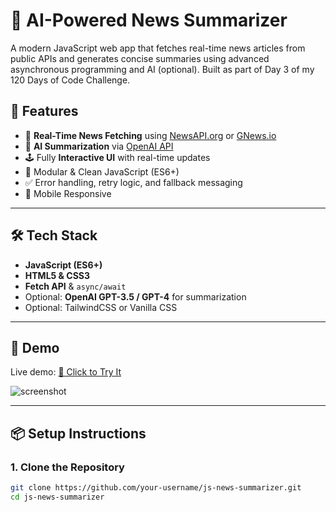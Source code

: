 # 🧠 AI-Powered News Summarizer

A modern JavaScript web app that fetches real-time news articles from public APIs and generates concise summaries using advanced asynchronous programming and AI (optional). Built as part of Day 3 of my 120 Days of Code Challenge.

## 🚀 Features

- 🔄 **Real-Time News Fetching** using [NewsAPI.org](https://newsapi.org/) or [GNews.io](https://gnews.io/)
- 🧠 **AI Summarization** via [OpenAI API](https://platform.openai.com/docs/guides/gpt)
- 🕹️ Fully **Interactive UI** with real-time updates
- 🧩 Modular & Clean JavaScript (ES6+)
- ✅ Error handling, retry logic, and fallback messaging
- 📱 Mobile Responsive

---

## 🛠️ Tech Stack

- **JavaScript (ES6+)**
- **HTML5 & CSS3**
- **Fetch API** & `async/await`
- Optional: **OpenAI GPT-3.5 / GPT-4** for summarization
- Optional: TailwindCSS or Vanilla CSS

---

## 🧪 Demo

Live demo: [🔗 Click to Try It](https://your-deployed-app-link.com)

![screenshot](https://your-screenshot-link.com/screenshot.png)

---

## 📦 Setup Instructions

### 1. Clone the Repository

```bash
git clone https://github.com/your-username/js-news-summarizer.git
cd js-news-summarizer
